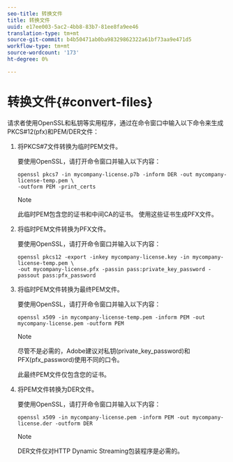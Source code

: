 ```yaml
---
seo-title: 转换文件
title: 转换文件
uuid: e17ee003-5ac2-4bb8-83b7-81ee8fa9ee46
translation-type: tm+mt
source-git-commit: b4b50471ab0ba98329862322a61bf73aa9e471d5
workflow-type: tm+mt
source-wordcount: '173'
ht-degree: 0%

---
```



# 转换文件{#convert-files}

请求者使用OpenSSL和私钥等实用程序，通过在命令窗口中输入以下命令来生成PKCS#12(pfx)和PEM/DER文件：

1. 将PKCS#7文件转换为临时PEM文件。

   要使用OpenSSL，请打开命令窗口并输入以下内容：

   ```
   openssl pkcs7 -in mycompany-license.p7b -inform DER -out mycompany-license-temp.pem \ 
   -outform PEM -print_certs 
   ```

   >[!NOTE]
   >
   >此临时PEM包含您的证书和中间CA的证书。 使用这些证书生成PFX文件。

1. 将临时PEM文件转换为PFX文件。

   要使用OpenSSL，请打开命令窗口并输入以下内容：

   ```
   openssl pkcs12 -export -inkey mycompany-license.key -in mycompany-license-temp.pem \ 
   -out mycompany-license.pfx -passin pass:private_key_password -passout pass:pfx_password 
   ```

1. 将临时PEM文件转换为最终PEM文件。

   要使用OpenSSL，请打开命令窗口并输入以下内容：

   ```
   openssl x509 -in mycompany-license-temp.pem -inform PEM -out mycompany-license.pem -outform PEM 
   ```

   >[!NOTE]
   >
   >尽管不是必需的，Adobe建议对私钥(private_key_password)和PFX(pfx_password)使用不同的口令。

   此最终PEM文件仅包含您的证书。

1. 将PEM文件转换为DER文件。

   要使用OpenSSL，请打开命令窗口并输入以下内容：

   ```
   openssl x509 -in mycompany-license.pem -inform PEM -out mycompany-license.der -outform DER 
   ```

   >[!NOTE]
   >
   >DER文件仅对HTTP Dynamic Streaming包装程序是必需的。

